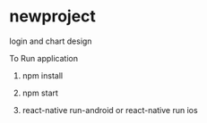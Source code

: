 # newproject
login and chart design


To Run application

1. npm install 

2. npm start

3. react-native run-android or react-native run ios
